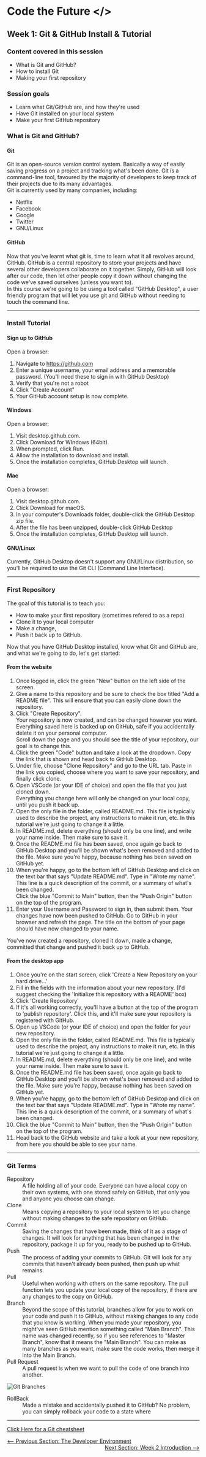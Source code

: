 # Code the Future </>

## Week 1: Git & GitHub Install & Tutorial

### Content covered in this session

- What is Git and GitHub?
- How to install Git
- Making your first repository

### Session goals

- Learn what Git/GitHub are, and how they're used
- Have Git installed on your local system
- Make your first GitHub repository

### What is Git and GitHub?

#### Git

Git is an open-source version control system. Basically a way of easily saving progress on a project and tracking what's been done.
Git is a command-line tool, favoured by the majority of developers to keep track of their projects due to its many advantages.  
Git is currently used by many companies, including:

- Netflix
- Facebook
- Google
- Twitter
- GNU/Linux

#### GitHub

Now that you've learnt what git is, time to learn what it all revolves around, GitHub.
GitHub is a central repository to store your projects and have several other developers collaborate on it together. Simply, GitHub will look after our code, then let other people copy it down without changing the code we've saved ourselves (unless you want to).  
In this course we're going to be using a tool called "GitHub Desktop", a user friendly program that will let you use git and GitHub without needing to touch the command line.

---

### Install Tutorial

#### Sign up to GitHub

Open a browser:

1. Navigate to https://github.com
2. Enter a unique username, your email address and a memorable password. (You'll need these to sign in with GitHub Desktop)
3. Verify that you're not a robot
4. Click "Create Account"
5. Your GitHub account setup is now complete.

#### Windows

Open a browser:

1. Visit desktop.github.com.
2. Click Download for WIndows (64bit).
3. When prompted, click Run.
4. Allow the installation to download and install.
5. Once the installation completes, GitHub Desktop will launch.

#### Mac

Open a browser:

1. Visit desktop.github.com.
2. Click Download for macOS.
3. In your computer's Downloads folder, double-click the GitHub Desktop zip file.
4. After the file has been unzipped, double-click GitHub Desktop
5. Once the installation completes, GitHub Desktop will launch.

#### GNU/Linux

Currently, GitHub Desktop doesn't support any GNU/Linux distribution, so you'll be required to use the Git CLI (Command Line Interface).

---

### First Repository

The goal of this tutorial is to teach you:

- How to make your first repository (sometimes refered to as a repo)
- Clone it to your local computer
- Make a change,
- Push it back up to GitHub.

Now that you have GitHub Desktop installed, know what Git and GitHub are, and what we're going to do, let's get started:

#### From the website

1. Once logged in, click the green "New" button on the left side of the screen.
2. Give a name to this repository and be sure to check the box titled "Add a README file".
   This will ensure that you can easily clone down the repository.
3. Click "Create Repository".  
   Your repository is now created, and can be changed however you want.
   Everything saved here is backed up on GitHub, safe if you accidentally delete it on your personal computer.  
   Scroll down the page and you should see the title of your repository, our goal is to change this.
4. Click the green "Code" button and take a look at the dropdown. Copy the link that is shown and head back to GitHub Desktop.
5. Under file, choose "Clone Repository" and go to the URL tab. Paste in the link you copied, choose where you want to save your repository, and finally click clone.
6. Open VSCode (or your IDE of choice) and open the file that you just cloned down.  
   Everything you change here will only be changed on your local copy, until you push it back up.
7. Open the only file in the folder, called README.md. This file is typically used to describe the project, any instructions to make it run, etc. In this tutorial we're just going to change it a little.
8. In README.md, delete everything (should only be one line), and write your name inside. Then make sure to save it.
9. Once the README.md file has been saved, once again go back to GitHub Desktop and you'll be shown what's been removed and added to the file. Make sure you're happy, because nothing has been saved on GitHub yet.
10. When you're happy, go to the bottom left of GitHub Desktop and click on the text bar that says "Update README.md". Type in "Wrote my name".  
    This line is a quick description of the commit, or a summary of what's been changed.  
    Click the blue "Commit to Main" button, then the "Push Origin" button on the top of the program.
11. Enter your Username and Password to sign in, then submit them. Your changes have now been pushed to GitHub. Go to GitHub in your browser and refresh the page. The title on the bottom of your page should have now changed to your name.

You've now created a repository, cloned it down, made a change, committed that change and pushed it back up to GitHub.

#### From the desktop app

1. Once you're on the start screen, click 'Create a New Repository on your hard drive...'
2. Fill in the fields with the information about your new repository. (I'd suggest checking the 'Initialize this repository with a README' box)
3. Click 'Create Repository'
4. If it's all working correctly, you'll have a button at the top of the program to 'publish repository'. Click this, and it'll make sure your repository is registered with GitHub.
5. Open up VSCode (or your IDE of choice) and open the folder for your new repository.
6. Open the only file in the folder, called README.md. This file is typically used to describe the project, any instructions to make it run, etc. In this tutorial we're just going to change it a little.
7. In README.md, delete everything (should only be one line), and write your name inside. Then make sure to save it.
8. Once the README.md file has been saved, once again go back to GitHub Desktop and you'll be shown what's been removed and added to the file. Make sure you're happy, because nothing has been saved on GitHub yet.
9. When you're happy, go to the bottom left of GitHub Desktop and click on the text bar that says "Update README.md". Type in "Wrote my name".  
   This line is a quick description of the commit, or a summary of what's been changed.
10. Click the blue "Commit to Main" button, then the "Push Origin" button on the top of the program.
11. Head back to the GitHub website and take a look at your new repository, from here you should be able to see your name.

---

### Git Terms

<dl>
  <dt> Repository</dt>
  <dd>A file holding all of your code. Everyone can have a local copy on their own systems, with one stored safely on GitHub, that only you and anyone you choose can change.</dd>

  <dt>Clone</dt>
  <dd>Means copying a repository to your local system to let you change without making changes to the safe repository on GitHub.</dd>

  <dt>Commit</dt>
  <dd>Saving the changes that have been made, think of it as a stage of changes. It will look for anything that has been changed in the repository, package it up for you, ready to be pushed up to GitHub.</dd>

  <dt>Push</dt>
  <dd>The process of adding your commits to GitHub. Git will look for any commits that haven't already been pushed, then push up what remains.</dd>

  <dt>Pull</dt>
  <dd>Useful when working with others on the same repository. The pull function lets you update your local copy of the repository, if there are any changes to the copy on GitHub.</dd>

  <dt>Branch</dt>
  <dd>Beyond the scope of this tutorial, branches allow for you to work on your code and push it to GitHub, without making changes to any code that you know is working. 
  When you made your repository, you might've seen GitHub mention something called "Main Branch". This name was changed recently, so if you see references to "Master Branch", know that it means the "Main Branch".  
 You can make as many branches as you want, make sure the code works, then merge it into the Main Branch.</dd>

  <dt>Pull Request</dt>
  <dd>A pull request is when we want to pull the code of one branch into another.</dd>

![Git Branches](git-branches.png)

  <dt>RollBack</dt>
  <dd>Made a mistake and accidentally pushed it to GitHub? No problem, you can simply rollback your code to a state where</dd>
</dl>

---

[Click Here for a Git cheatsheet](https://education.github.com/git-cheat-sheet-education.pdf)

<div style="width: 100%">
<a href='intro_to_ide.md'><-- Previous Section: The Developer Environment</a>
<div align="right"><a  href='../week-2/README.md'>Next Section: Week 2 Introduction --></a></div>
</div>
